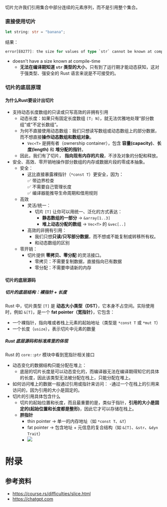 切片允许我们引用集合中部分连续的元素序列，而不是引用整个集合。
### 直接使用切片
```rust
let string: str = "banana";
```
结果：
```rust
error[E0277]: the size for values of type `str` cannot be known at compilation time --> src/main.rs:4:9 | 4 | let string: str = "banana"; | ^^^^^^ doesn't have a size known at compile-time
```
- doesn't have a size known at compile-time
	- **无法在编译期知道 `str` 类型的大小**，只有到了运行期才能动态获知，这对于强类型、强安全的 Rust 语言来说是不可接受的。
### 切片的底层原理
#### 为什么Rust要设计出切片
- 支持动态长度数组的只读或只写高效的非拥有引用
	- 动态长度：如果只有固定长度数组 `[T; N]`，就无法优雅地处理“部分数组”或“不定长数组”。
	- 为何不直接使用动态数组：我们只想读写数组或动态数组上的部分数据，而不想直接**操作动态数组和数组对象**。
		- `Vec<T>` 是拥有者（ownership container），包含 **容量(capacity)**、**长度(length)** 和 **堆分配的指针**。
	- 因此，我们有了切片， **指向现有内存的片段**，不涉及对象的分配和释放。
- 安全、高效、零开销地操作部分数组的内存或数据片段的零成本抽象。
	-  安全：
		- 这比直接暴露裸指针（`*const T`）更安全，因为：  
			✅ 带边界检查  
			✅ 不需要自己管理长度  
			✅ 编译器能推导生命周期和借用规则
	- 高效
		- 灵活/统一：
			- 切片 `[T]` 让你可以用统一、泛化的方式表达：
				- **静态数组的一部分** → `&array[1..3]`
				- **堆上动态分配的数组** → `Vec<T>` 的 `&vec[..]`
		- 高效的非拥有引用：
			- 我们只想**只读/只写部分数据**，而不想或不能复制或转移所有权。
			- 和动态数组的区别
	- 零开销：
		-  切片提供 **零拷贝、零分配** 的灵活接口。
			- 零拷贝：不需要复制数据，直接指向已有数据
			- 零分配：不需要申请新的内存


#### 切片的底层源码
##### 切片的底层结构：裸指针 + 长度
Rust 中，切片类型 `[T]` 是 **动态大小类型（DST）**，它本身不占空间。实际使用时，例如 `&[T]`，是一个 **fat pointer（宽指针）**，它包含：

- 一个裸指针，指向堆或者栈上元素的起始地址（类型是 `*const T` 或 `*mut T`）
- 一个长度（`usize`），表示切片中元素的数量
##### Rust 底层源码和标准库里的体现
Rust 的 `core::ptr` 模块中看到宽指针相关接口




- 动态变化的数据结构只能分配在堆上：
	- 底层的切片长度是可以动态变化的，而编译器无法在编译期得知它的具体的长度，因此该类型无法被分配在栈上，只能分配在堆上。
- 如何访问堆上的数据一般通过引用或指针来访问：
	-通过一个在栈上的引用来访问的，因为引用的大小是固定的。
- 切片的引用具体包含什么
	- 切片的起始位置和长度，而且最重要的是，类似于指针，**引用的大小是固定的(起始位置和长度都是整形)**，因此它才可以存储在栈上。
	- **胖指针**
		- thin pointer → 单一的内存地址（如 `*const T`、`&T`）
		- fat pointer → 包含地址 + 元信息的复合结构（如 `&[T]`、`&str`、`&dyn Trait`）
		- ![](Pasted%20image%2020250526104939.png)

# 附录
## 参考资料
- https://course.rs/difficulties/slice.html
- https://chatgpt.com
  